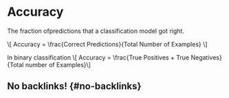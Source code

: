 # Accuracy


The fraction ofpredictions that a classification model got right.

\\[ Accuracy = \frac{Correct Predictions}{Total Number of Examples} \\]

In binary classification
\\[ Accuracy = \frac{True Positives + True Negatives} {Total number of Examples}\\]


## No backlinks! {#no-backlinks}

